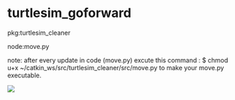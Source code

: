 # turtlesim_goforward
pkg:turtlesim_cleaner 

node:move.py


note:
after every update in code (move.py) excute this command : $ chmod u+x ~/catkin_ws/src/turtlesim_cleaner/src/move.py to make your move.py executable.

![](https://raw.githubusercontent.com/zackq88/turtlesim_goforward/main/aqrt.PNG)


